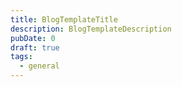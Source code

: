 ```yaml
---
title: BlogTemplateTitle
description: BlogTemplateDescription
pubDate: 0
draft: true
tags:
  - general
---
```

